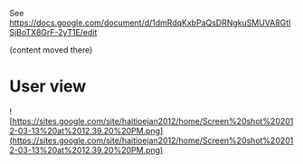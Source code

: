 See https://docs.google.com/document/d/1dmRdqKxbPaQsDRNgkuSMUVA8GtISjBoTX8GrF-2yT1E/edit

(content moved there)


# User view #

![https://sites.google.com/site/haitioejan2012/home/Screen%20shot%202012-03-13%20at%2012.39.20%20PM.png](https://sites.google.com/site/haitioejan2012/home/Screen%20shot%202012-03-13%20at%2012.39.20%20PM.png)